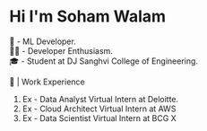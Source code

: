 # Hi I'm Soham Walam

🧠 - ML Developer. <br/>
🧑‍💻 - Developer Enthusiasm. <br/>
🎓 - Student at DJ Sanghvi College of Engineering.<br/>

🏢 | Work Experience
1) Ex - Data Analyst Virtual Intern at Deloitte.
2) Ex - Cloud Architect Virtual Intern at AWS
3) Ex - Data Scientist Virtual Intern at BCG X





